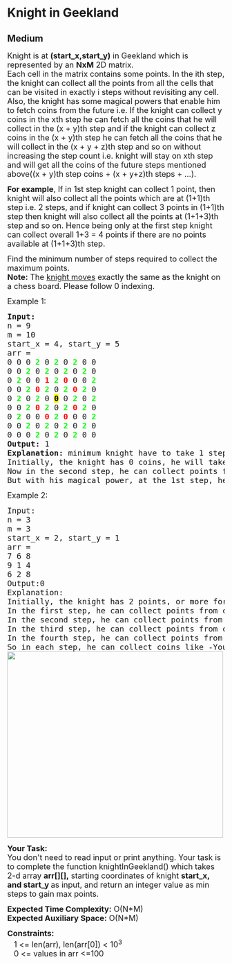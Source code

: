 # Knight in Geekland
## Medium
<div class="problems_problem_content__Xm_eO"><p><span style="font-size: 18px;">Knight is at <strong>(start_x,start_y)</strong> in Geekland which is represented by an <strong>NxM</strong> 2D matrix.<br>Each cell in the matrix contains some points. In the ith step, the knight can collect all the points from all the cells that can be visited in exactly i steps without revisiting any cell.<br>Also, the knight has some magical powers that enable him to fetch coins from the future i.e. If the knight can collect y coins in the xth step he can fetch all the coins that he will collect in the (x + y)th step and if the knight can collect z coins in the (x + y)th step he can fetch all the coins that he will collect in the (x + y + z)th step and so on without increasing the step count i.e. knight will stay on xth step and will get all the coins of the future steps mentioned above((x + y)th step coins + (x + y+z)th steps + ...).</span></p>
<p><span style="font-size: 18px;"><strong>For example</strong>, If in 1st step knight can collect 1 point, then knight will also collect all the points which are at (1+1)th step i.e. 2 steps, and if knight can collect 3 points in (1+1)th step then knight will also collect all the points at (1+1+3)th step and so on. Hence being only at the first step knight can collect overall 1+3 = 4 points if there are no points available at (1+1+3)th step.</span></p>
<p><span style="font-size: 18px;">Find the minimum number of steps required to collect the maximum points.<br><strong>Note:</strong> The <a href="https://en.wikipedia.org/wiki/Knight_(chess)#:~:text=Compared%20to%20other%20chess%20pieces,pieces%20to%20reach%20its%20destination.">knight moves</a> exactly the same as the knight on a chess board. Please follow 0 indexing.</span></p>
<p><span style="font-size: 18px;">Example 1:</span></p>
<pre><span style="font-size: 18px;"><strong>Input:</strong>
n = 9
m = 10
start_x = 4, start_y = 5
arr =
0 0 0 <span style="color: #00ff00;"><strong>2</strong></span> 0 <span style="color: #00ff00;"><strong>2</strong></span> 0 <span style="color: #00ff00;"><strong>2</strong></span> 0 0
0 0 <span style="color: #00ff00;"><strong>2</strong></span> 0 <span style="color: #00ff00;"><strong>2</strong></span> 0 <span style="color: #00ff00;"><strong>2</strong></span> 0 <span style="color: #00ff00;"><strong>2</strong></span> 0
0 <span style="color: #00ff00;"><strong>2</strong></span> 0 0 <span style="color: #ff0000;"><strong>1</strong></span> <span style="color: #00ff00;"><strong>2</strong></span> <span style="color: #ff0000;"><strong>0</strong></span> 0 0 <span style="color: #00ff00;"><strong>2</strong></span>
0 0 <span style="color: #00ff00;"><strong>2</strong></span> <span style="color: #ff0000;"><strong>0</strong></span> <span style="color: #00ff00;"><strong>2</strong></span> 0 <span style="color: #00ff00;"><strong>2</strong></span> <span style="color: #ff0000;"><strong>0</strong></span> <span style="color: #00ff00;"><strong>2</strong></span> 0
0 <span style="color: #00ff00;"><strong>2</strong></span> 0 <span style="color: #00ff00;"><strong>2</strong></span> 0 <span style="color: #000000;"><strong><span style="background-color: #ffff00;">0</span></strong></span> 0 <span style="color: #00ff00;"><strong>2</strong></span> 0 <span style="color: #00ff00;"><strong>2</strong></span>
0 0 <span style="color: #00ff00;"><strong>2</strong></span> <span style="color: #ff0000;"><strong>0</strong></span> <span style="color: #00ff00;"><strong>2</strong></span> 0 <span style="color: #00ff00;"><strong>2</strong></span> <span style="color: #ff0000;"><strong>0</strong></span> <span style="color: #00ff00;"><strong>2</strong></span> 0
0 <span style="color: #00ff00;"><strong>2</strong></span> 0 0 <span style="color: #ff0000;"><strong>0</strong></span> <span style="color: #00ff00;"><strong>2</strong></span> <span style="color: #ff0000;"><strong>0</strong></span> 0 0 <span style="color: #00ff00;"><strong>2</strong></span>
0 0 <span style="color: #00ff00;"><strong>2</strong></span> 0 <span style="color: #00ff00;"><strong>2</strong></span> 0 <span style="color: #00ff00;"><strong>2</strong></span> 0 <span style="color: #00ff00;"><strong>2</strong></span> 0
0 0 0 <span style="color: #00ff00;"><strong>2</strong></span> 0 <span style="color: #00ff00;"><strong>2</strong></span> 0 <span style="color: #00ff00;"><strong>2</strong></span> 0 0
<strong>Output:</strong> 1
<strong>Explanation:</strong> minimum knight have to take 1 steps to gain maximum points.
Initially, the knight has 0 coins, he will take 1 step to collect 1 point (sum of cells denoted in red color).
Now in the second step, he can collect points from all the cells colored green i.e. 64 points.
But with his magical power, at the 1st step, he can fetch points from the (1 + 1)th step. Therefore he can collect 1 + 64 coins at step 1 only. Hence answer is 1.</span>
</pre>
<p><span style="font-size: 18px;">Example 2:</span></p>
<pre><span style="font-size: 18px;">Input:
n = 3 
m = 3
start_x = 2, start_y = 1
arr =
7 6 8
9 1 4
6 2 8
Output:0
Explanation:
Initially, the knight has 2 points, or more formally we can say that at the 0th step knight has 2 points.
In the first step, he can collect points from cells (0, 0) and (0, 2) i.e. 15 points.
In the second step, he can collect points from cells (1, 0) and (1, 2) i.e. 13 coins.
In the third step, he can collect points from cells (2, 0) and (2, 2) i.e. 14 points.
In the fourth step, he can collect points from the cell (0, 1) i.e. 6 points.
So in each step, he can collect coins like -You can see in the below image  Knight can collect 15 coins in the 0th step only
<img style="height: 430px; width: 500px;" src="https://media.geeksforgeeks.org/img-practice/rect46213-1668840290.png" alt=""></span>
</pre>
<p><span style="font-size: 18px;"><strong>Your Task:</strong><br>You don't need to read input or print anything. Your task is to complete the function knightInGeekland() which takes 2-d array <strong>arr[][],</strong>&nbsp;starting coordinates of knight <strong>start_x, and start_y&nbsp;</strong>as input, and return an integer value as min steps to gain max points.</span></p>
<p><span style="font-size: 18px;"><strong>Expected Time Complexity:</strong>&nbsp;O(N*M)<br><strong>Expected Auxiliary Space:</strong>&nbsp;O(N*M)</span></p>
<p><span style="font-size: 18px;"><strong>Constraints:</strong><br>&nbsp;&nbsp;&nbsp;1 &lt;= len(arr), len(arr[0])&nbsp;&lt;&nbsp;10<sup>3</sup><br>&nbsp; &nbsp;0&nbsp;&lt;= values in arr &lt;=100</span></p></div>